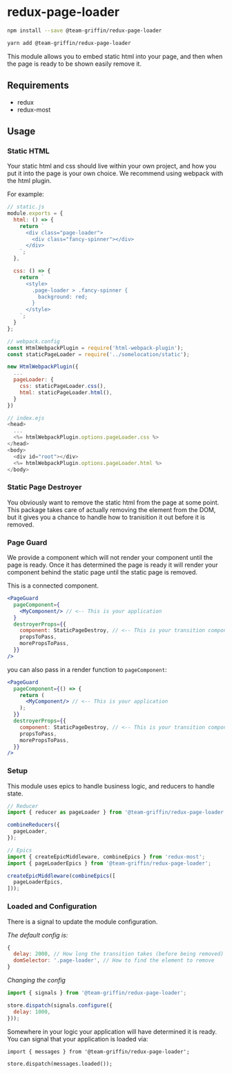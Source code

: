 # redux-page-loader

```sh
npm install --save @team-griffin/redux-page-loader
```

```sh
yarn add @team-griffin/redux-page-loader
```

This module allows you to embed static html into your page, and then
when the page is ready to be shown easily remove it.

## Requirements
- redux
- redux-most

## Usage

### Static HTML
Your static html and css should live within your own project, and how you put it into
the page is your own choice. We recommend using webpack with the html plugin.

For example:
```javascript
// static.js
module.exports = {
  html: () => {
    return `
      <div class="page-loader">
        <div class="fancy-spinner"></div>
      </div>
    `;
  },

  css: () => {
    return `
      <style>
        .page-loader > .fancy-spinner {
          background: red;
        }
      </style>
    `;
  }
};

// webpack.config
const HtmlWebpackPlugin = require('html-webpack-plugin');
const staticPageLoader = require('../somelocation/static');

new HtmlWebpackPlugin({
  ...
  pageLoader: {
    css: staticPageLoader.css(),
    html: staticPageLoader.html(),
  }
})

// index.ejs
<head>
  ...
  <%= htmlWebpackPlugin.options.pageLoader.css %>
</head>
<body>
  <div id="root"></div>
  <%= htmlWebpackPlugin.options.pageLoader.html %>
</body>

```

### Static Page Destroyer
You obviously want to remove the static html from the page at some point.
This package takes care of actually removing the element from the DOM, but it gives you a chance to handle how to tranisition it out before it is removed.

### Page Guard
We provide a component which will not render your component until the page is ready.
Once it has determined the page is ready it will render your component behind the static page until the static page is removed.

This is a connected component.

```jsx
<PageGuard
  pageComponent={
    <MyComponent/> // <-- This is your application
  }
  destroyerProps={{
    component: StaticPageDestroy, // <-- This is your transition component
    propsToPass,
    morePropsToPass,
  }}
/>
```
you can also pass in a render function to `pageComponent`:
```jsx
<PageGuard
  pageComponent={() => {
    return (
      <MyComponent/> // <-- This is your application
    );
  }}
  destroyerProps={{
    component: StaticPageDestroy, // <-- This is your transition component
    propsToPass,
    morePropsToPass,
  }}
/>
```

### Setup
This module uses epics to handle business logic, and reducers to handle state.

```javascript
// Reducer
import { reducer as pageLoader } from '@team-griffin/redux-page-loader';

combineReducers({
  pageLoader,
});

// Epics
import { createEpicMiddleware, combineEpics } from 'redux-most';
import { pageLoaderEpics } from '@team-griffin/redux-page-loader';

createEpicMiddleware(combineEpics([
  pageLoaderEpics,
]));
```

### Loaded and Configuration
There is a signal to update the module configuration.

*The default config is:*
```javascript
{
  delay: 2000, // How long the transition takes (before being removed)
  domSelector: '.page-loader', // How to find the element to remove
}
```

*Changing the config*
```javascript
import { signals } from '@team-griffin/redux-page-loader';

store.dispatch(signals.configure({
  delay: 1000,
}));
```

Somewhere in your logic your application will have determined it is ready.
You can signal that your application is loaded via:
```
import { messages } from '@team-griffin/redux-page-loader';

store.dispatch(messages.loaded());
```
